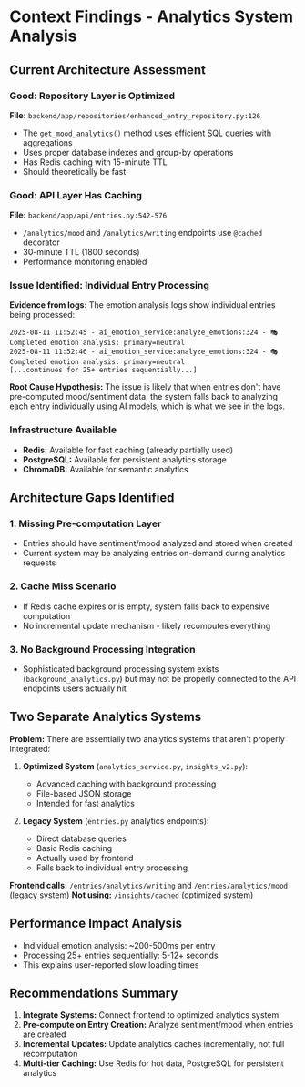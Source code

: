 # Context Findings - Analytics System Analysis

## Current Architecture Assessment

### Good: Repository Layer is Optimized
**File:** `backend/app/repositories/enhanced_entry_repository.py:126`
- The `get_mood_analytics()` method uses efficient SQL queries with aggregations
- Uses proper database indexes and group-by operations
- Has Redis caching with 15-minute TTL
- Should theoretically be fast

### Good: API Layer Has Caching
**File:** `backend/app/api/entries.py:542-576`
- `/analytics/mood` and `/analytics/writing` endpoints use `@cached` decorator
- 30-minute TTL (1800 seconds)
- Performance monitoring enabled

### Issue Identified: Individual Entry Processing
**Evidence from logs:** The emotion analysis logs show individual entries being processed:
```
2025-08-11 11:52:45 - ai_emotion_service:analyze_emotions:324 - 🎭 Completed emotion analysis: primary=neutral
2025-08-11 11:52:46 - ai_emotion_service:analyze_emotions:324 - 🎭 Completed emotion analysis: primary=neutral  
[...continues for 25+ entries sequentially...]
```

**Root Cause Hypothesis:** The issue is likely that when entries don't have pre-computed mood/sentiment data, the system falls back to analyzing each entry individually using AI models, which is what we see in the logs.

### Infrastructure Available
- **Redis:** Available for fast caching (already partially used)
- **PostgreSQL:** Available for persistent analytics storage
- **ChromaDB:** Available for semantic analytics

## Architecture Gaps Identified

### 1. Missing Pre-computation Layer
- Entries should have sentiment/mood analyzed and stored when created
- Current system may be analyzing entries on-demand during analytics requests

### 2. Cache Miss Scenario
- If Redis cache expires or is empty, system falls back to expensive computation
- No incremental update mechanism - likely recomputes everything

### 3. No Background Processing Integration
- Sophisticated background processing system exists (`background_analytics.py`) but may not be properly connected to the API endpoints users actually hit

## Two Separate Analytics Systems
**Problem:** There are essentially two analytics systems that aren't properly integrated:

1. **Optimized System** (`analytics_service.py`, `insights_v2.py`):
   - Advanced caching with background processing
   - File-based JSON storage
   - Intended for fast analytics

2. **Legacy System** (`entries.py` analytics endpoints):
   - Direct database queries
   - Basic Redis caching
   - Actually used by frontend
   - Falls back to individual entry processing

**Frontend calls:** `/entries/analytics/writing` and `/entries/analytics/mood` (legacy system)
**Not using:** `/insights/cached` (optimized system)

## Performance Impact Analysis
- Individual emotion analysis: ~200-500ms per entry
- Processing 25+ entries sequentially: 5-12+ seconds
- This explains user-reported slow loading times

## Recommendations Summary
1. **Integrate Systems:** Connect frontend to optimized analytics system
2. **Pre-compute on Entry Creation:** Analyze sentiment/mood when entries are created
3. **Incremental Updates:** Update analytics caches incrementally, not full recomputation
4. **Multi-tier Caching:** Use Redis for hot data, PostgreSQL for persistent analytics